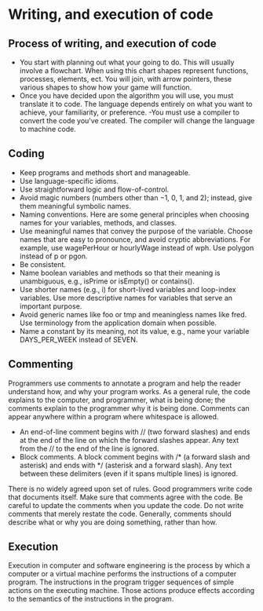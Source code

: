 # Writing, and execution of code 

## Process of writing, and execution of code
- You start with planning out what your going to do. This will usually involve a flowchart. When using this chart shapes represent functions, processes, elements, ect. You will join, with arrow pointers, these various shapes to show how your game will function.  
- Once you have decided upon the algorithm you will use, you must translate it to code. The language depends entirely on what you want to achieve, your familiarity, or preference.
-You must use a compiler to convert the code you've created. The compiler will change the language to machine code.

## Coding
- Keep programs and methods short and manageable.
- Use language-specific idioms.
- Use straightforward logic and flow-of-control.
- Avoid magic numbers (numbers other than −1, 0, 1, and 2); instead, give them meaningful symbolic names.
- Naming conventions. Here are some general principles when choosing names for your variables, methods, and classes.
- Use meaningful names that convey the purpose of the variable. Choose names that are easy to pronounce, and avoid cryptic abbreviations. For example, use wagePerHour or hourlyWage instead of wph. Use polygon instead of p or pgon.
- Be consistent.
- Name boolean variables and methods so that their meaning is unambiguous, e.g., isPrime or isEmpty() or contains().
- Use shorter names (e.g., i) for short-lived variables and loop-index variables. Use more descriptive names for variables that serve an important purpose.
- Avoid generic names like foo or tmp and meaningless names like fred. Use terminology from the application domain when possible.
- Name a constant by its meaning, not its value, e.g., name your variable DAYS_PER_WEEK instead of SEVEN.

## Commenting 
Programmers use comments to annotate a program and help the reader understand how, and why your program works. As a general rule, the code explains to the computer, and programmer, what is being done; the comments explain to the programmer why it is being done. Comments can appear anywhere within a program where whitespace is allowed. 

- An end-of-line comment begins with // (two forward slashes) and ends at the end of the line on which the forward slashes appear. Any text from the // to the end of the line is ignored.
- Block comments. A block comment begins with /* (a forward slash and asterisk) and ends with */ (asterisk and a forward slash). Any text between these delimiters (even if it spans multiple lines) is ignored.
 
There is no widely agreed upon set of rules. Good programmers write code that documents itself.
Make sure that comments agree with the code. Be careful to update the comments when you update the code.
Do not write comments that merely restate the code. Generally, comments should describe what or why you are doing something, rather than how.

## Execution
Execution in computer and software engineering is the process by which a computer or a virtual machine performs the instructions of a computer program. The instructions in the program trigger sequences of simple actions on the executing machine. Those actions produce effects according to the semantics of the instructions in the program.


